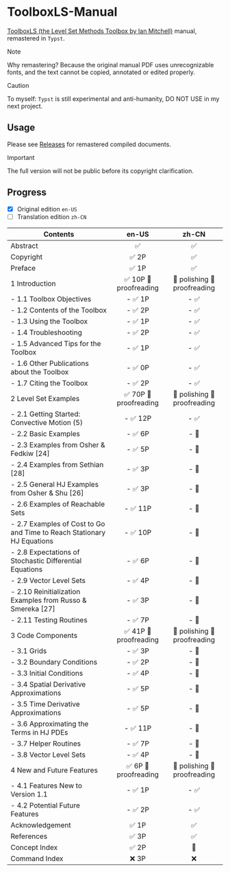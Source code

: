 # ToolboxLS-Manual
[ToolboxLS (the Level Set Methods Toolbox by Ian Mitchell)](https://www.cs.ubc.ca/~mitchell/ToolboxLS/) manual, remastered in `Typst`.

> [!NOTE]
> Why remastering?
> Because the original manual PDF uses unrecognizable fonts, and the text cannot be copied, annotated or edited properly.

> [!CAUTION]
> To myself: 
> `Typst` is still experimental and anti-humanity, DO NOT USE in my next project.

## Usage
Please see [Releases](./releases) for remastered compiled documents.

> [!IMPORTANT]
> The full version will not be public before its copyright clarification.

## Progress
- [x] Original edition `en-US`
- [ ] Translation edition `zh-CN`

| Contents                                                               |          en-US          |             zh-CN              |
| ---------------------------------------------------------------------- | :---------------------: | :----------------------------: |
| Abstract                                                               |           ✅            |               ✅               |
| Copyright                                                              |          ✅ 2P          |               ✅               |
| Preface                                                                |          ✅ 1P          |               ✅               |
| 1 Introduction                                                         | ✅ 10P 🔲 proofreading | 🔲 polishing 🔲 proofreading |
| - 1.1 Toolbox Objectives                                               |         - ✅ 1P         |              - ✅              |
| - 1.2 Contents of the Toolbox                                          |         - ✅ 2P         |              - ✅              |
| - 1.3 Using the Toolbox                                                |         - ✅ 1P         |              - ✅              |
| - 1.4 Troubleshooting                                                  |         - ✅ 2P         |              - ✅              |
| - 1.5 Advanced Tips for the Toolbox                                    |         - ✅ 1P         |              - ✅              |
| - 1.6 Other Publications about the Toolbox                             |         - ✅ 0P         |              - ✅              |
| - 1.7 Citing the Toolbox                                               |         - ✅ 2P         |              - ✅              |
| 2 Level Set Examples                                                   | ✅ 70P 🔲 proofreading | 🔲 polishing 🔲 proofreading |
| - 2.1 Getting Started: Convective Motion (5)                           |        - ✅ 12P         |              - ✅              |
| - 2.2 Basic Examples                                                   |         - ✅ 6P         |             - 🔲              |
| - 2.3 Examples from Osher & Fedkiw [24]                                |         - ✅ 5P         |             - 🔲              |
| - 2.4 Examples from Sethian [28]                                       |         - ✅ 3P         |             - 🔲              |
| - 2.5 General HJ Examples from Osher & Shu [26]                        |         - ✅ 3P         |             - 🔲              |
| - 2.6 Examples of Reachable Sets                                       |        - ✅ 11P         |             - 🔲              |
| - 2.7 Examples of Cost to Go and Time to Reach Stationary HJ Equations |        - ✅ 10P         |             - 🔲              |
| - 2.8 Expectations of Stochastic Differential Equations                |         - ✅ 6P         |             - 🔲              |
| - 2.9 Vector Level Sets                                                |         - ✅ 4P         |             - 🔲              |
| - 2.10 Reinitialization Examples from Russo & Smereka [27]             |         - ✅ 3P         |             - 🔲              |
| - 2.11 Testing Routines                                                |         - ✅ 7P         |             - 🔲              |
| 3 Code Components                                                      | ✅ 41P 🔲 proofreading | 🔲 polishing 🔲 proofreading |
| - 3.1 Grids                                                            |         - ✅ 3P         |             - 🔲              |
| - 3.2 Boundary Conditions                                              |         - ✅ 2P         |             - 🔲              |
| - 3.3 Initial Conditions                                               |         - ✅ 4P         |             - 🔲              |
| - 3.4 Spatial Derivative Approximations                                |         - ✅ 5P         |             - 🔲              |
| - 3.5 Time Derivative Approximations                                   |         - ✅ 5P         |             - 🔲              |
| - 3.6 Approximating the Terms in HJ PDEs                               |        - ✅ 11P         |             - 🔲              |
| - 3.7 Helper Routines                                                  |         - ✅ 7P         |             - 🔲              |
| - 3.8 Vector Level Sets                                                |         - ✅ 4P         |             - 🔲              |
| 4 New and Future Features                                              | ✅ 6P 🔲 proofreading  | 🔲 polishing 🔲 proofreading |
| - 4.1 Features New to Version 1.1                                      |         - ✅ 1P         |              - ✅              |
| - 4.2 Potential Future Features                                        |         - ✅ 2P         |              - ✅              |
| Acknowledgement                                                        |          ✅ 1P          |               ✅               |
| References                                                             |          ✅ 3P          |               ✅               |
| Concept Index                                                          |          ✅ 2P          |              🔲               |
| Command Index                                                          |          ❌ 3P          |               ❌               |

